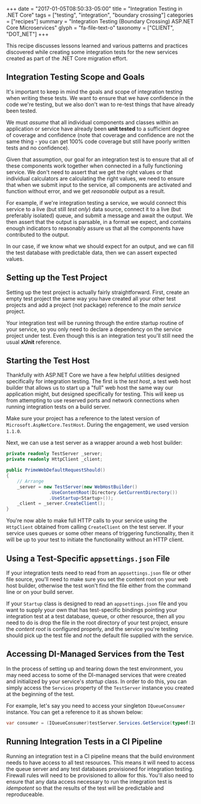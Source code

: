 +++
date = "2017-01-05T08:50:33-05:00"
title = "Integration Testing in .NET Core"
tags = ["testing", "integration", "boundary crossing"]
categories = ["recipes"]
summary = "Integration Testing (Boundary Crossing) ASP.NET Core Microservices"
glyph = "fa-file-text-o"
taxonomy = ["CLIENT", "DOT_NET"]
+++

This recipe discusses lessons learned and various patterns and practices discovered while creating some integration tests for the new services created as part of the .NET Core migration effort.

## Integration Testing Scope and Goals

It's important to keep in mind the goals and scope of integration testing when writing these tests. We want to ensure that we have confidence in the code we're testing, but we also don't wan to re-test things that have already been tested.

We must _assume_ that all individual components and classes within an application or service have already been **unit tested** to a sufficient degree of coverage and confidence (note that coverage and confidence are not the same thing - you can get 100% code coverage but still have poorly written tests and no confidence).

Given that assumption, our goal for an integration test is to ensure that all of these components work together when connected in a fully functioning service. We don't need to assert that we get the right values or that individual calculators are calculating the right values, we need to ensure that when we submit input to the service, all components are activated and function without error, and we get _reasonable_ output as a result.

For example, if we're integration testing a service, we would connect this service to a live (but still _test only_) data source, connect it to a live (but preferably isolated) queue, and submit a message and await the  output. We then assert that the output is parsable, in a format we expect, and contains enough indicators to reasonably assure us that all the components have contributed to the output.

In our case, if we know what we should expect for an output, and we can fill the test database with predictable data, then we can assert expected values.

## Setting up the Test Project

Setting up the test project is actually fairly straightforward. First, create an empty test project the same way you have created all your other test projects and add a project (not package) reference to the _main service_ project.

Your integration test will be running through the entire startup routine of your service, so you only need to declare a dependency on the service project under test. Even though this is an integration test you'll still need the usual **xUnit** reference.

## Starting the Test Host

Thankfully with ASP.NET Core we have a few helpful utilities designed specifically for integration testing. The first is the _test host_, a test web host builder that allows us to start up a "full" web host the same way our application might, but designed specifically for testing. This will keep us from attempting to use reserved ports and network connections when running integration tests on a build server.

Make sure your project has a reference to the latest version of `Microsoft.AspNetCore.TestHost`. During the engagement, we used version `1.1.0`.

Next, we can use a test server as a wrapper around a web host builder:

```c#
private readonly TestServer _server;
private readonly HttpClient _client;

public PrimeWebDefaultRequestShould()
{
    // Arrange
    _server = new TestServer(new WebHostBuilder()
                .UseContentRoot(Directory.GetCurrentDirectory())
                .UseStartup<Startup>());
    _client = _server.CreateClient();
}
```

You're now able to make full HTTP calls to your service using the `HttpClient` obtained from calling `CreateClient` on the test server. If your service uses queues or some other means of triggering functionality, then it will be up to your test to initiate the functionality without an HTTP client.

## Using a Test-Specific `appsettings.json` File

If your integration tests need to read from an `appsettings.json` file or other file source, you'll need to make sure you set the content root on your web host builder, otherwise the test won't find the file either from the command line or on your build server.

If your `Startup` class is designed to read an `appsettings.json` file and you want to supply your own that has test-specific bindings pointing your integration test at a test database, queue, or other resource, then all you need to do is drop the file in the root directory of your test project, ensure the _content root_ is configured properly, and the service you're testing should pick up the test file and _not_ the default file supplied with the service.

## Accessing DI-Managed Services from the Test

In the process of setting up and tearing down the test environment, you may need access to some of the DI-managed services that were created and initialized by your service's _startup_ class. In order to do this, you can simply access the `Services` property of the `TestServer` instance you created at the beginning of the test.

For example, let's say you need to access your singleton `IQueueConsumer` instance. You can get a reference to it as shown below:

```c#
var consumer = (IQueueConsumer)testServer.Services.GetService(typeof(IQueueConsumer));
```

## Running Integration Tests in a CI Pipeline

Running an integration test in a CI pipeline means that the build environment needs to have access to all test resources. This means it will need to access the queue server and any test databases provisioned for integration testing. Firewall rules will need to be provisioned to allow for this. You'll also need to ensure that any data access necessary to run the integration test is _idempotent_ so that the results of the test will be predictable and reproduceable.
